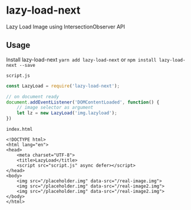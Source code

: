 # lazy-load-next
Lazy Load Image using IntersectionObserver API

## Usage
Install lazy-load-next
`yarn add lazy-load-next` or `npm install lazy-load-next --save`

`script.js`
```javascript
const LazyLoad = require('lazy-load-next');

// on document ready
document.addEventListener('DOMContentLoaded', function() {
	// image selector as argument
	let lz = new LazyLoad('img.lazyload');
})
```
`index.html`
```
<!DOCTYPE html>
<html lang="en">
<head>
	<meta charset="UTF-8">
	<title>LazyLoad</title>
	<script src="script.js" async defer></script>
</head>
<body>
	<img src="/placeholder.img" data-src="/real-image.img">
	<img src="/placeholder.img" data-src="/real-image2.img">
	<img src="/placeholder.img" data-src="/real-image2.img">
</body>
</html>
```
